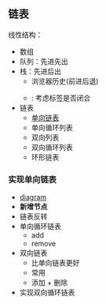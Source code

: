 ## 链表

线性结构：
* 数组
* 队列：先进先出
* 栈：先进后出
  * 浏览器历史(前进后退)
  * <div><p><a></a></p></div>: 考虑标签是否闭合
* 链表
  * [单向链表](https://excalidraw.com/#json=6144232465104896,9xeg4w8ILZ4uXyyw3naIdw)
  * 单向循环列表
  * 双向列表
  * 双向循环列表
  * 环形链表



### 实现单向链表
* [diagram](https://excalidraw.com/#json=6144232465104896,9xeg4w8ILZ4uXyyw3naIdw)
* **新增节点**
* 链表反转
* 单向循环链表
  * add
  * remove
* 双向链表
  * 比单向链表更好
  * 常用
  * 添加 + 删除
* 实现双向循环链表
